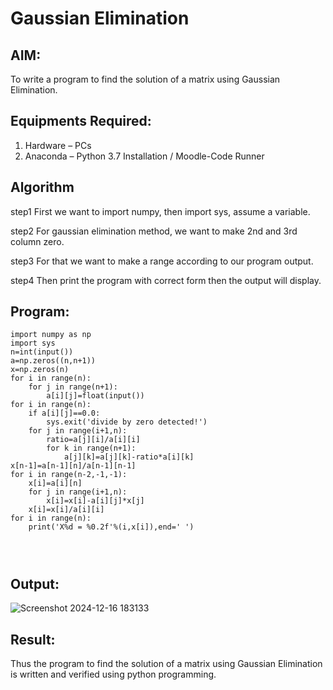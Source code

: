 # Gaussian Elimination

## AIM:
To write a program to find the solution of a matrix using Gaussian Elimination.

## Equipments Required:
1. Hardware – PCs
2. Anaconda – Python 3.7 Installation / Moodle-Code Runner

## Algorithm
step1 First we want to import numpy, then import sys, assume a variable.

step2 For gaussian elimination method, we want to make 2nd and 3rd column zero.

step3 For that we want to make a range according to our program output.

step4 Then print the program with correct form then the output will display.

## Program:
```
import numpy as np
import sys
n=int(input())
a=np.zeros((n,n+1))
x=np.zeros(n)
for i in range(n):
    for j in range(n+1):
        a[i][j]=float(input())
for i in range(n):
    if a[i][j]==0.0:
        sys.exit('divide by zero detected!')
    for j in range(i+1,n):
        ratio=a[j][i]/a[i][i]
        for k in range(n+1):
            a[j][k]=a[j][k]-ratio*a[i][k]
x[n-1]=a[n-1][n]/a[n-1][n-1]
for i in range(n-2,-1,-1):
    x[i]=a[i][n]
    for j in range(i+1,n):
        x[i]=x[i]-a[i][j]*x[j]
    x[i]=x[i]/a[i][i]
for i in range(n):
    print('X%d = %0.2f'%(i,x[i]),end=' ')
      
      
 
```

## Output:
![Screenshot 2024-12-16 183133](https://github.com/user-attachments/assets/1e7c8f6e-93e2-4c4f-b17e-370d1ee79e78)




## Result:
Thus the program to find the solution of a matrix using Gaussian Elimination is written and verified using python programming.

